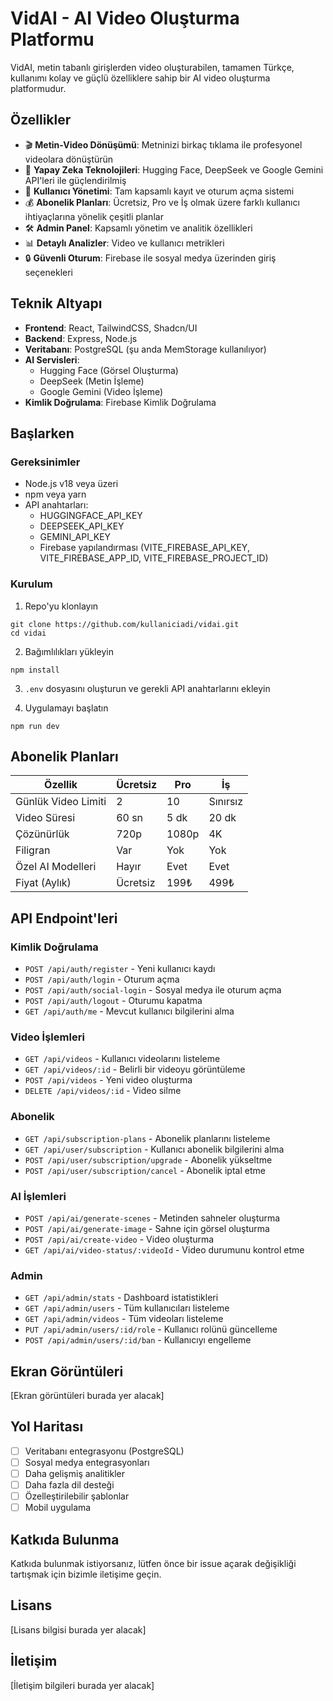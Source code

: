 # VidAI - AI Video Oluşturma Platformu

VidAI, metin tabanlı girişlerden video oluşturabilen, tamamen Türkçe, kullanımı kolay ve güçlü özelliklere sahip bir AI video oluşturma platformudur.

## Özellikler

- 🎬 **Metin-Video Dönüşümü**: Metninizi birkaç tıklama ile profesyonel videolara dönüştürün
- 🧠 **Yapay Zeka Teknolojileri**: Hugging Face, DeepSeek ve Google Gemini API'leri ile güçlendirilmiş
- 👥 **Kullanıcı Yönetimi**: Tam kapsamlı kayıt ve oturum açma sistemi
- 💰 **Abonelik Planları**: Ücretsiz, Pro ve İş olmak üzere farklı kullanıcı ihtiyaçlarına yönelik çeşitli planlar
- 🛠️ **Admin Panel**: Kapsamlı yönetim ve analitik özellikleri
- 📊 **Detaylı Analizler**: Video ve kullanıcı metrikleri
- 🔒 **Güvenli Oturum**: Firebase ile sosyal medya üzerinden giriş seçenekleri

## Teknik Altyapı

- **Frontend**: React, TailwindCSS, Shadcn/UI
- **Backend**: Express, Node.js
- **Veritabanı**: PostgreSQL (şu anda MemStorage kullanılıyor)
- **AI Servisleri**: 
  - Hugging Face (Görsel Oluşturma)
  - DeepSeek (Metin İşleme)
  - Google Gemini (Video İşleme)
- **Kimlik Doğrulama**: Firebase Kimlik Doğrulama

## Başlarken

### Gereksinimler

- Node.js v18 veya üzeri
- npm veya yarn
- API anahtarları:
  - HUGGINGFACE_API_KEY
  - DEEPSEEK_API_KEY
  - GEMINI_API_KEY
  - Firebase yapılandırması (VITE_FIREBASE_API_KEY, VITE_FIREBASE_APP_ID, VITE_FIREBASE_PROJECT_ID)

### Kurulum

1. Repo'yu klonlayın
```
git clone https://github.com/kullaniciadi/vidai.git
cd vidai
```

2. Bağımlılıkları yükleyin
```
npm install
```

3. `.env` dosyasını oluşturun ve gerekli API anahtarlarını ekleyin

4. Uygulamayı başlatın
```
npm run dev
```

## Abonelik Planları

| Özellik | Ücretsiz | Pro | İş |
|---------|----------|-----|-----|
| Günlük Video Limiti | 2 | 10 | Sınırsız |
| Video Süresi | 60 sn | 5 dk | 20 dk |
| Çözünürlük | 720p | 1080p | 4K |
| Filigran | Var | Yok | Yok |
| Özel AI Modelleri | Hayır | Evet | Evet |
| Fiyat (Aylık) | Ücretsiz | 199₺ | 499₺ |

## API Endpoint'leri

### Kimlik Doğrulama
- `POST /api/auth/register` - Yeni kullanıcı kaydı
- `POST /api/auth/login` - Oturum açma
- `POST /api/auth/social-login` - Sosyal medya ile oturum açma
- `POST /api/auth/logout` - Oturumu kapatma
- `GET /api/auth/me` - Mevcut kullanıcı bilgilerini alma

### Video İşlemleri
- `GET /api/videos` - Kullanıcı videolarını listeleme
- `GET /api/videos/:id` - Belirli bir videoyu görüntüleme
- `POST /api/videos` - Yeni video oluşturma
- `DELETE /api/videos/:id` - Video silme

### Abonelik
- `GET /api/subscription-plans` - Abonelik planlarını listeleme
- `GET /api/user/subscription` - Kullanıcı abonelik bilgilerini alma
- `POST /api/user/subscription/upgrade` - Abonelik yükseltme
- `POST /api/user/subscription/cancel` - Abonelik iptal etme

### AI İşlemleri
- `POST /api/ai/generate-scenes` - Metinden sahneler oluşturma
- `POST /api/ai/generate-image` - Sahne için görsel oluşturma
- `POST /api/ai/create-video` - Video oluşturma
- `GET /api/ai/video-status/:videoId` - Video durumunu kontrol etme

### Admin
- `GET /api/admin/stats` - Dashboard istatistikleri
- `GET /api/admin/users` - Tüm kullanıcıları listeleme
- `GET /api/admin/videos` - Tüm videoları listeleme
- `PUT /api/admin/users/:id/role` - Kullanıcı rolünü güncelleme
- `POST /api/admin/users/:id/ban` - Kullanıcıyı engelleme

## Ekran Görüntüleri

[Ekran görüntüleri burada yer alacak]

## Yol Haritası

- [ ] Veritabanı entegrasyonu (PostgreSQL)
- [ ] Sosyal medya entegrasyonları
- [ ] Daha gelişmiş analitikler
- [ ] Daha fazla dil desteği
- [ ] Özelleştirilebilir şablonlar
- [ ] Mobil uygulama

## Katkıda Bulunma

Katkıda bulunmak istiyorsanız, lütfen önce bir issue açarak değişikliği tartışmak için bizimle iletişime geçin.

## Lisans

[Lisans bilgisi burada yer alacak]

## İletişim

[İletişim bilgileri burada yer alacak]